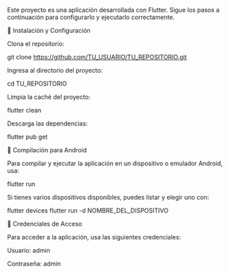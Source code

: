 Este proyecto es una aplicación desarrollada con Flutter. Sigue los pasos a continuación para configurarlo y ejecutarlo correctamente.

🚀 Instalación y Configuración

Clona el repositorio:

  git clone https://github.com/TU_USUARIO/TU_REPOSITORIO.git

Ingresa al directorio del proyecto:

  cd TU_REPOSITORIO

Limpia la caché del proyecto:

  flutter clean

Descarga las dependencias:

  flutter pub get

📲 Compilación para Android

Para compilar y ejecutar la aplicación en un dispositivo o emulador Android, usa:

  flutter run

Si tienes varios dispositivos disponibles, puedes listar y elegir uno con:

  flutter devices
  flutter run -d NOMBRE_DEL_DISPOSITIVO

🔑 Credenciales de Acceso

Para acceder a la aplicación, usa las siguientes credenciales:

  Usuario: admin

  Contraseña: admin
